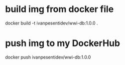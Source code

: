 # build img from docker file
docker build -t ivanpesentidev/wwi-db:1.0.0 .

# push img to my DockerHub
docker push ivanpesentidev/wwi-db:1.0.0
